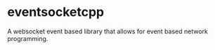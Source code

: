 # eventsocketcpp
A websocket event based library that allows for event based network programming.  
